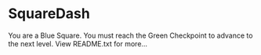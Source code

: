 # SquareDash
You are a Blue Square. You must reach the Green Checkpoint to advance to the next level. View README.txt for more...
